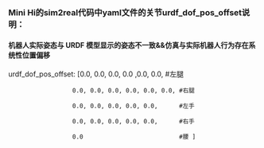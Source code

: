 ###  Mini Hi的sim2real代码中yaml文件的关节urdf_dof_pos_offset说明：
#### 机器人实际姿态与 URDF 模型显示的姿态不一致&&仿真与实际机器人行为存在系统性位置偏移
urdf_dof_pos_offset: [0.0, 0.0, 0.0, 0.0 ,0.0, 0.0, #左腿

                      0.0, 0.0, 0.0, 0.0, 0.0, 0.0, #右腿
                      
                      0.0, 0.0, 0.0, 0.0, 0.0,      #左手
                      
                      0.0, 0.0, 0.0, 0.0, 0.0,      #右手
                      
                      0.0                           #腰 ]
